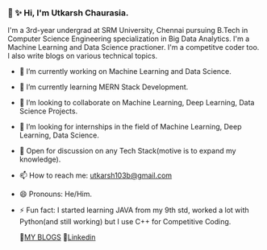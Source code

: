 ### 👋 ✨ Hi, I'm Utkarsh Chaurasia.


I'm a 3rd-year undergrad at SRM University, Chennai pursuing B.Tech in Computer Science Engineering specialization in Big Data Analytics. I'm a Machine Learning and Data Science practioner. I'm a competitve coder too. I also write blogs on various technical topics.

- 🔭 I’m currently working on Machine Learning and Data Science.
- 🌱 I’m currently learning MERN Stack Development.
- 👯 I’m looking to collaborate on Machine Learning, Deep Learning, Data Science Projects.
- 🤔 I’m looking for internships in the field of Machine Learning, Deep Learning, Data Science.
- 💬 Open for discussion on any Tech Stack(motive is to expand my knowledge). 
- 📫 How to reach me: utkarsh103b@gmail.com
- 😄 Pronouns: He/Him.
- ⚡ Fun fact: I started learning JAVA from my 9th std, worked a lot with Python(and still working) but I use C++ for Competitive Coding.
    
    📝[MY BLOGS](https://medium.com/@utkarsh103b)
 	🔗[Linkedin](https://www.linkedin.com/in/utkarsh-chaurasia-a4b76a17b/)

